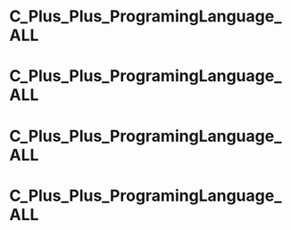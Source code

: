 # C_Plus_Plus_ProgramingLanguage_ALL
# C_Plus_Plus_ProgramingLanguage_ALL
# C_Plus_Plus_ProgramingLanguage_ALL
# C_Plus_Plus_ProgramingLanguage_ALL
